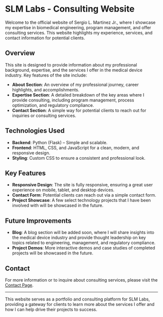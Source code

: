 # SLM Labs - Consulting Website

Welcome to the official website of Sergio L. Martinez Jr., where I showcase my expertise in biomedical engineering, program management, and offer consulting services. This website highlights my experience, services, and contact information for potential clients.

## Overview

This site is designed to provide information about my professional background, expertise, and the services I offer in the medical device industry. Key features of the site include:

- **About Section**: An overview of my professional journey, career highlights, and accomplishments.
- **Expertise Section**: A detailed breakdown of the key areas where I provide consulting, including program management, process optimization, and regulatory compliance.
- **Contact Section**: A simple way for potential clients to reach out for inquiries or consulting services.

## Technologies Used

- **Backend**: Python (Flask) – Simple and scalable.
- **Frontend**: HTML, CSS, and JavaScript for a clean, modern, and responsive design.
- **Styling**: Custom CSS to ensure a consistent and professional look.

## Key Features

- **Responsive Design**: The site is fully responsive, ensuring a great user experience on mobile, tablet, and desktop devices.
- **Contact Form**: Potential clients can reach out via a simple contact form.
- **Project Showcase**: A few select technology projects that I have been involved with will be showcased in the future.

## Future Improvements

- **Blog**: A blog section will be added soon, where I will share insights into the medical device industry and provide thought leadership on key topics related to engineering, management, and regulatory compliance.
- **Project Demos**: More interactive demos and case studies of completed projects will be showcased in the future.

## Contact

For more information or to inquire about consulting services, please visit the [Contact Page](http://slmlabs.com/contact).

---

This website serves as a portfolio and consulting platform for SLM Labs, providing a gateway for clients to learn more about the services I offer and how I can help drive their projects to success.
